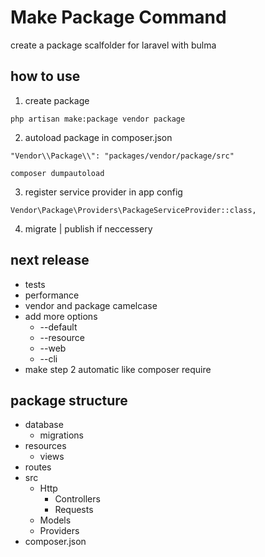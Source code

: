 # Make Package Command
create a package scalfolder for laravel with bulma

## how to use
1. create package
```
php artisan make:package vendor package
```
2. autoload package in composer.json
```
"Vendor\\Package\\": "packages/vendor/package/src"
```
```
composer dumpautoload
```
3. register service provider in app config
```
Vendor\Package\Providers\PackageServiceProvider::class,
```
4. migrate | publish if neccessery

## next release
- tests
- performance
- vendor and package camelcase
- add more options
	- --default
	- --resource
	- --web
	- --cli
- make step 2 automatic like composer require

## package structure
- database
	- migrations
- resources
	- views
- routes
- src
	- Http
		- Controllers
		- Requests
	- Models
	- Providers
- composer.json

